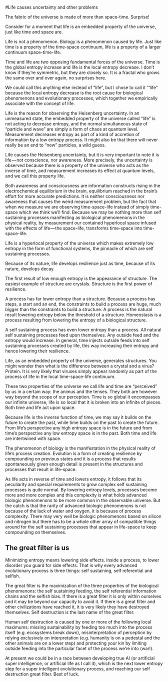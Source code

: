 #Life causes uncertainty and other problems

The fabric of the universe is made of more than space-time. Surprise!

Consider for a moment that life is an embedded property of the universe, just like time and space are.

Life is not a phenomenon. Biology is a phenomenon caused by life. Just like time is a property of the time-space continuum, life is a property of a larger continuum space-time-life.

Time and life are two opposing fundamental forces of the universe. Time is the global entropy increase and life is the local entropy decrease. I don’t know if they’re symmetric, but they are closely so. It is a fractal who grows the same over and over again, no surprises here.

We could call this anything else instead of “life”, but I chose to call it “‘life” because the local entropy decrease is the root cause for biological phenomenons and evolutionary processes, which together we empirically associate with the concept of life.

Life is the reason for observing the Heisenberg uncertainty. In an unmeasured state, the embedded property of the universe called “life” is not acting to decrease entropy, and the normal simultaneous state of “particle and wave” are simply a form of chaos at quantum level. Measurement decreases entropy as part of a kind of accretion of information by a low entropy process. It might also be that there will never really be an end to “new” particles, a wild guess.

Life causes the Heisenberg uncertainty, but it is very important to note it is life — not conscience, nor awareness. More precisely, the uncertainty is observed because there is a property of the universe who acts as the inverse of time, and measurement increases its effect at quantum levels, and we call this property life.

Both awareness and consciousness are information constructs rising in the electrochemical equilibrium in the brain, equilibrium reached in the brain’s effort for more accurate predictions. It is neither consciousness nor awareness that causes the weird measurement problem, but the fact that when we measure we are observing time-space-life instead of simply time-space which we think we’ll find. Because we may be nothing more than self sustaining processes manifesting as biological phenomenons in the physical reality, by measurement our contained hyperlocal space infused with the effects of life — the space-life, transforms time-space into time-space-life.

Life is a hyperlocal property of the universe which makes extremely low entropy in the form of functional systems, the pinnacle of which are self sustaining processes.

Because of its nature, life develops resilience just as time, because of its nature, develops decay.

The first result of low enough entropy is the appearance of structure. The easiest example of structure are crystals. Structure is the first power of resilience.

A process has far lower entropy than a structure. Because a process has steps, a start and an end, the constraints to build a process are huge, much bigger than the constraints to build a structure. A process is the natural result lowering entropy below the threshold of a structure. Homeostasis is a process resulting from lowering the entropy of a biological structure.

A self sustaining process has even lower entropy than a process. All natural self sustaining processes feed upon themselves. Any outside feed and the entropy would increase. In general, time injects outside feeds into self sustaining processes created by life, this way increasing their entropy and hence lowering their resilience.

Life, as an embedded property of the universe, generates structures. You might wonder then what is the difference between a crystal and a virus? Protein. It is very likely that viruses simply appear randomly as part of the process of life in the local time-space-life continuum.

These two properties of the universe we call life and time are “perceived” by us in a certain way: the animus and the tenses. They both are however way beyond the scope of our perception. Time is so global it encompasses our infinite universe, life is so local that it is broken into an infinite of pieces. Both time and life act upon space.

Because life is the inverse function of time, we may say it builds on the future to create the past, while time builds on the past to create the future. From life’s perspective any high entropy space is in the future and from time’s perspective any low entropy space is in the past. Both time and life are intertwined with space.

The phenomenon of biology is the manifestation in the physical reality of life’s process creation. Evolution is a form of creating resilience by compounding on previous states and it is a process that results spontaneously given enough detail is present in the structures and processes that result in life-space.

As life acts in reverse of time and lowers entropy, it follows that its peculiarity and special requirements to grow complex self sustaining processes is quite normal. By lowering entropy levels, processes become more and more complex and this complexity is what holds advanced biologic phenomenons to be more common in the observable universe. But the catch is that the rarity of advanced biologic phenomenons is not because of the lack of water and oxygen, it is because of process complexity. There may very well be biologic phenomenons based on silicon and nitrogen but there has to be a whole other array of compatible things around for the self sustaining processes that appear in life-space to keep compounding on themselves.

## The great filter is us

Minimizing entropy means lowering side effects. Inside a process, to lower disorder you guard for side effects. That is why every advanced evolutionary process is three things: self sustaining, self referential and selfish.

The great filter is the maximization of the three properties of the biological phenomenons: the self sustaining feeding, the self referential information chains and the selfish bias. If there is a great filter it is only within ourselves and it may be beyond our capacity to avoid it. If there is a great filter and other civilizations have reached it, it is very likely they have destroyed themselves. Self destruction is the last name of the great filter.

Human self destruction is caused by one or more of the following local maximums: missing sustainability by feeding too much into the process itself (e.g. ecosystems break down), misinterpretation of perception by relying exclusively on interpretation (e.g. humanity is on a pedestal and the other animals are on a lower step) and protecting your kin by limiting outside feeding into the particular facet of the process we’re into (war!).

At present we could be in a race between developing true AI (or artificial super intelligence, or artificial life as I call it), which is the next lower entropy step for a super intelligent evolutionary process, and reaching our self destruction great filter. Best of luck.
